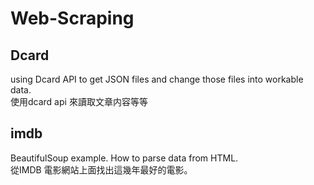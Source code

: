 # Web-Scraping

## Dcard
using Dcard API to get JSON files and change those files into workable data. <br>
使用dcard api 來讀取文章内容等等

## imdb 
BeautifulSoup example. How to parse data from HTML. <br>
從IMDB 電影網站上面找出這幾年最好的電影。

